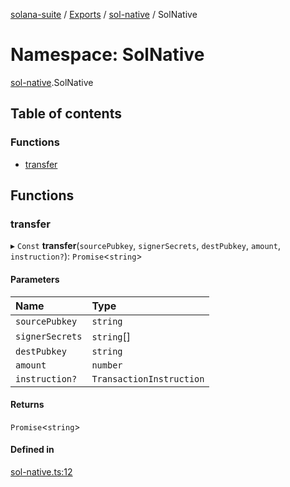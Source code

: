 [solana-suite](../README.md) / [Exports](../modules.md) / [sol-native](sol_native.md) / SolNative

# Namespace: SolNative

[sol-native](sol_native.md).SolNative

## Table of contents

### Functions

- [transfer](sol_native.SolNative.md#transfer)

## Functions

### transfer

▸ `Const` **transfer**(`sourcePubkey`, `signerSecrets`, `destPubkey`, `amount`, `instruction?`): `Promise`<`string`\>

#### Parameters

| Name | Type |
| :------ | :------ |
| `sourcePubkey` | `string` |
| `signerSecrets` | `string`[] |
| `destPubkey` | `string` |
| `amount` | `number` |
| `instruction?` | `TransactionInstruction` |

#### Returns

`Promise`<`string`\>

#### Defined in

[sol-native.ts:12](https://github.com/fukaoi/solana-suite/blob/957ccbb/src/sol-native.ts#L12)
